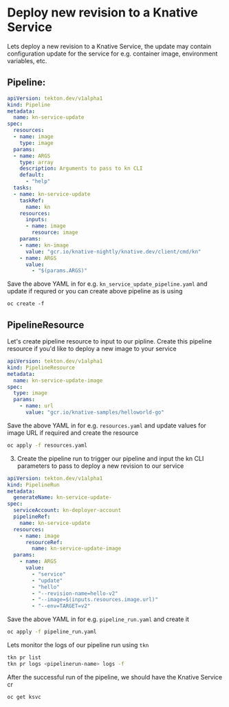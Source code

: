 # Deploy new revision to a Knative Service

Lets deploy a new revision to a Knative Service, the update may contain
configuration update for the service for e.g. container image, environment
variables, etc.

## Pipeline:

```yaml
apiVersion: tekton.dev/v1alpha1
kind: Pipeline
metadata:
  name: kn-service-update
spec:
  resources:
  - name: image
    type: image
  params:
  - name: ARGS
    type: array
    description: Arguments to pass to kn CLI
    default:
      - "help"
  tasks:
  - name: kn-service-update
    taskRef:
      name: kn
    resources:
      inputs:
      - name: image
        resource: image
    params:
    - name: kn-image
      value: "gcr.io/knative-nightly/knative.dev/client/cmd/kn"
    - name: ARGS
      value:
        - "$(params.ARGS)"
```

Save the above YAML in for e.g. `kn_service_update_pipeline.yaml` and
update if requred or you can create above pipeline as is using

```
oc create -f
```

## PipelineResource

Let's create pipeline resource to input to our pipline. Create this
pipeline resource if you'd like to deploy a new image to your service

```yaml
apiVersion: tekton.dev/v1alpha1
kind: PipelineResource
metadata:
  name: kn-service-update-image
spec:
  type: image
  params:
    - name: url
      value: "gcr.io/knative-samples/helloworld-go"
```

Save the above YAML in for e.g. `resources.yaml` and update values for
image URL if required and create the resource

```bash
oc apply -f resources.yaml
```

3. Create the pipeline run to trigger our pipeline and input the kn CLI
parameters to pass to deploy a new revision to our service

```yaml
apiVersion: tekton.dev/v1alpha1
kind: PipelineRun
metadata:
  generateName: kn-service-update-
spec:
  serviceAccount: kn-deployer-account
  pipelineRef:
    name: kn-service-update
  resources:
    - name: image
      resourceRef:
        name: kn-service-update-image
  params:
    - name: ARGS
      value:
        - "service"
        - "update"
        - "hello"
        - "--revision-name=hello-v2"
        - "--image=$(inputs.resources.image.url)"
        - "--env=TARGET=v2"
```

Save the above YAML in for e.g. `pipeline_run.yaml` and create it

```bash
oc apply -f pipeline_run.yaml
```

Lets monitor the logs of our pipeline run using `tkn`
```bash
tkn pr list
tkn pr logs <pipelinerun-name> logs -f
```

After the successful run of the pipeline, we should have the Knative Service cr
```bash
oc get ksvc
```
